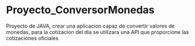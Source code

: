 # Proyecto_ConversorMonedas
Proyecto de JAVA, crear una aplicacion capaz de convertir valores de monedas, para la cotizacion del dia se utilizara una API que proporcione las cotizaciones oficiales
